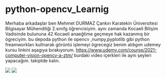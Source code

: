 # python-opencv_Learnig

Merhaba arkadaşlar ben Mehmet DURMAZ  Çankırı Karatekin Üniversitesi Bilgisayar Mühendiliği 2.sınıfg öğrencisiyim. 
aynı zamanda Kocaeli Bilişim Vadisinde bulununa 42 Kocaeli anaeğtime geçmeye hak kazanmış bir ögreciyim.
bu depoda python ile opencv ,numpy,pyplotlib gibi python freamworkları kullnarak görüntü işlemeyi ögrecegiz 
benim aldıgım udemey kursu linkini aşagıya bırakıyorum.
https://www.udemy.com/course/2021-computer-vision-opencv-a-ztm/
burdaki video içerkleri ile aynı şeyleri  yapacağım.
takiptde kalın.

<!DOCTYPE html>
<html>
<title>Online HTML Editor</title>
<head>
</head>
<body>
<img src="https://img.shields.io/badge/OpenCV-27338e?style=for-the-badge&logo=OpenCV&logoColor=white "/>
<img src="https://img.shields.io/badge/Python-FFD43B?style=for-the-badge&logo=python&logoColor=blue" />
</body>
</html>
